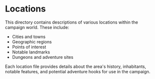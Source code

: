 # Locations

This directory contains descriptions of various locations within the campaign world. These include:

- Cities and towns
- Geographic regions
- Points of interest
- Notable landmarks
- Dungeons and adventure sites

Each location file provides details about the area's history, inhabitants, notable features, and potential adventure hooks for use in the campaign.